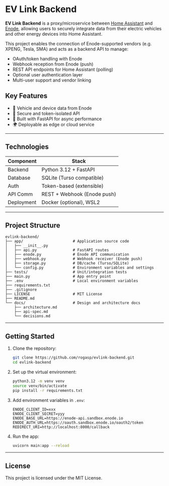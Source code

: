 # EV Link Backend

**EV Link Backend** is a proxy/microservice between [Home Assistant](https://www.home-assistant.io/) and [Enode](https://enode.com/), allowing users to securely integrate data from their electric vehicles and other energy devices into Home Assistant.

This project enables the connection of Enode-supported vendors (e.g. XPENG, Tesla, SMA) and acts as a backend API to manage:

- OAuth/token handling with Enode
- Webhook reception from Enode (push)
- REST API endpoints for Home Assistant (polling)
- Optional user authentication layer
- Multi-user support and vendor linking

## Key Features
- 🚗 Vehicle and device data from Enode
- 🔐 Secure and token-isolated API
- 🧰 Built with FastAPI for async performance
- 🌍 Deployable as edge or cloud service

---

## Technologies

| Component      | Stack                       |
|----------------|-----------------------------|
| Backend        | Python 3.12 + FastAPI       |
| Database       | SQLite (Turso compatible)   |
| Auth           | Token-based (extensible)    |
| API Comm       | REST + Webhook (Enode push) |
| Deployment     | Docker (optional), WSL2     |

---

## Project Structure

```plaintext
evlink-backend/
├── app/                      # Application source code
│   ├── __init__.py
│   ├── api.py                # FastAPI routes
│   ├── enode.py              # Enode API communication
│   ├── webhook.py            # Webhook receiver (Enode push)
│   ├── storage.py            # DB/cache (Turso/SQLite)
│   └── config.py             # Environment variables and settings
├── tests/                    # Unit/integration tests
├── main.py                   # App entry point
├── .env                      # Local environment variables
├── requirements.txt
├── .gitignore
├── LICENSE                   # MIT License
├── README.md
└── docs/                     # Design and architecture docs
    ├── architecture.md
    ├── api-spec.md
    └── decisions.md
```

---

## Getting Started

1. Clone the repository:
   ```bash
   git clone https://github.com/rogasp/evlink-backend.git
   cd evlink-backend
   ```

2. Set up the virtual environment:
   ```bash
   python3.12 -m venv venv
   source venv/bin/activate
   pip install -r requirements.txt
   ```

3. Add environment variables in `.env`:
   ```env
   ENODE_CLIENT_ID=xxx
   ENODE_CLIENT_SECRET=yyy
   ENODE_BASE_URL=https://enode-api.sandbox.enode.io
   ENODE_AUTH_URL=https://oauth.sandbox.enode.io/oauth2/token
   REDIRECT_URI=http://localhost:8000/callback
   ```

4. Run the app:
   ```bash
   uvicorn main:app --reload
   ```

---

## License

This project is licensed under the MIT License.